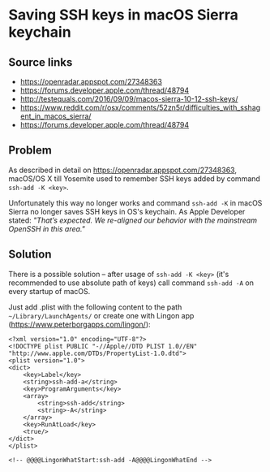 # Saving SSH keys in macOS Sierra keychain

## Source links
- https://openradar.appspot.com/27348363
- https://forums.developer.apple.com/thread/48794
- http://testequals.com/2016/09/09/macos-sierra-10-12-ssh-keys/
- https://www.reddit.com/r/osx/comments/52zn5r/difficulties_with_sshagent_in_macos_sierra/
- https://forums.developer.apple.com/thread/48794

## Problem
As described in detail on https://openradar.appspot.com/27348363, macOS/OS X till Yosemite used to remember SSH keys added by command `ssh-add -K <key>`.

Unfortunately this way no longer works and command `ssh-add -K` in macOS Sierra no longer saves SSH keys in OS's keychain. As Apple Developer stated: _"That’s expected. We re-aligned our behavior with the mainstream OpenSSH in this area."_

## Solution
There is a possible solution – after usage of `ssh-add -K <key>` (it's recommended to use absolute path of keys) call command `ssh-add -A` on every startup of macOS.

Just add .plist with the following content to the path `~/Library/LaunchAgents/` or create one with Lingon app (https://www.peterborgapps.com/lingon/):

```
<?xml version="1.0" encoding="UTF-8"?>
<!DOCTYPE plist PUBLIC "-//Apple//DTD PLIST 1.0//EN" "http://www.apple.com/DTDs/PropertyList-1.0.dtd">
<plist version="1.0">
<dict>
	<key>Label</key>
	<string>ssh-add-a</string>
	<key>ProgramArguments</key>
	<array>
		<string>ssh-add</string>
		<string>-A</string>
	</array>
	<key>RunAtLoad</key>
	<true/>
</dict>
</plist>

<!-- @@@@LingonWhatStart:ssh-add -A@@@@LingonWhatEnd -->
```

